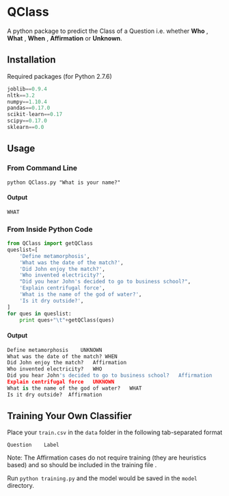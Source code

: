 # QClass

A python package to predict the Class of a Question i.e. whether **Who** , **What** , **When** , **Affirmation** or **Unknown**.

## Installation

Required packages (for Python 2.7.6)

```python
joblib==0.9.4
nltk==3.2
numpy==1.10.4
pandas==0.17.0
scikit-learn==0.17
scipy==0.17.0
sklearn==0.0
```

## Usage

### From Command Line

`python QClass.py "What is your name?"`

#### Output

`WHAT`

### From Inside Python Code

```python
from QClass import getQClass
queslist=[
    'Define metamorphosis',
    'What was the date of the match?',
    'Did John enjoy the match?',
    'Who invented electricity?',
    "Did you hear John's decided to go to business school?",
    'Explain centrifugal force',
    'What is the name of the god of water?',
    'Is it dry outside?',
]
for ques in queslist:
    print ques+"\t"+getQClass(ques)    
```

#### Output

```python
Define metamorphosis	UNKNOWN
What was the date of the match?	WHEN
Did John enjoy the match?	Affirmation
Who invented electricity?	WHO
Did you hear John's decided to go to business school?	Affirmation
Explain centrifugal force	UNKNOWN
What is the name of the god of water?	WHAT
Is it dry outside?	Affirmation
```

## Training Your Own Classifier

Place your `train.csv` in the `data` folder in the following tab-separated format

`Question    Label`

Note: The Affirmation cases do not require training (they are heuristics based) and so should be included in the training file .

Run `python training.py` and the model would be saved in the `model` directory.

